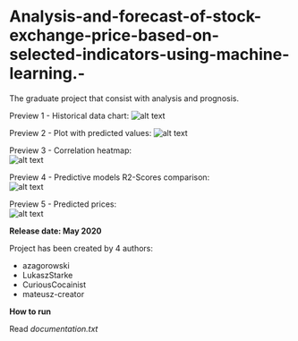 # Analysis-and-forecast-of-stock-exchange-price-based-on-selected-indicators-using-machine-learning.-
The graduate project that consist with analysis and prognosis.

Preview 1 - Historical data chart: 
![alt text](https://raw.githubusercontent.com/azagorowski/Analysis-and-forecast-of-stock-exchange-price-based-on-selected-indicators-using-machine-learning/master/plots/azagorowski_charts/crude_oil_plot.PNG "Preview 1")

Preview 2 - Plot with predicted values: 
![alt text](https://raw.githubusercontent.com/azagorowski/Analysis-and-forecast-of-stock-exchange-price-based-on-selected-indicators-using-machine-learning/master/plots/azagorowski_charts/Crude_oil_forecast_2021_2.PNG "Preview 2")

Preview 3 - Correlation heatmap:  
![alt text](https://raw.githubusercontent.com/azagorowski/Analysis-and-forecast-of-stock-exchange-price-based-on-selected-indicators-using-machine-learning/master/plots/azagorowski_charts/Peabody_Energy_correlation.PNG "Preview 3")

Preview 4 - Predictive models R2-Scores comparison:  
![alt text](https://raw.githubusercontent.com/azagorowski/Analysis-and-forecast-of-stock-exchange-price-based-on-selected-indicators-using-machine-learning/master/plots/azagorowski_charts/model_comparison.PNG "Preview 4")

Preview 5 - Predicted prices:  
![alt text](https://raw.githubusercontent.com/azagorowski/Analysis-and-forecast-of-stock-exchange-price-based-on-selected-indicators-using-machine-learning/master/plots/img/predicted_prices.PNG "Preview 5")


**Release date: May 2020**

Project has been created by 4 authors:
 - azagorowski
 - LukaszStarke
 - CuriousCocainist
 - mateusz-creator

**How to run**

Read *documentation.txt*
